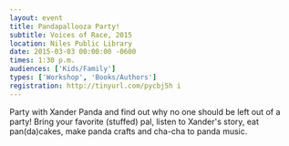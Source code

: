 ```yaml
---
layout: event
title: Pandapallooza Party!
subtitle: Voices of Race, 2015
location: Niles Public Library
date: 2015-03-03 00:00:00 -0600
times: 1:30 p.m.
audiences: ['Kids/Family']
types: ['Workshop', 'Books/Authors']
registration: http://tinyurl.com/pycbj5h i
---
```

Party with Xander Panda and find out why no one should be left out of a party! Bring your favorite (stuffed) pal, listen to Xander's story, eat pan(da)cakes, make panda crafts and cha-cha to panda music. 
